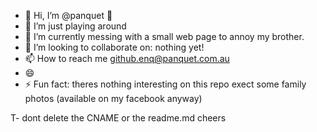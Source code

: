 - 👋 Hi, I’m @panquet 👋 
- 👀 I’m just playing around 
- 🌱 I’m currently messing with a small web page to annoy my brother.
- 💞️ I’m looking to collaborate on: nothing yet! 
- 📫 How to reach me github.enq@panquet.com.au
- 😄 
- ⚡ Fun fact: theres nothing interesting on this repo exect some family photos (available on my facebook anyway)

T- dont delete the CNAME or the readme.md
cheers


<!---
panquet/panquet is a ✨ special ✨ repository because its `README.md` (this file) appears on your GitHub profile.
You can click the Preview link to take a look at your changes.
--->
